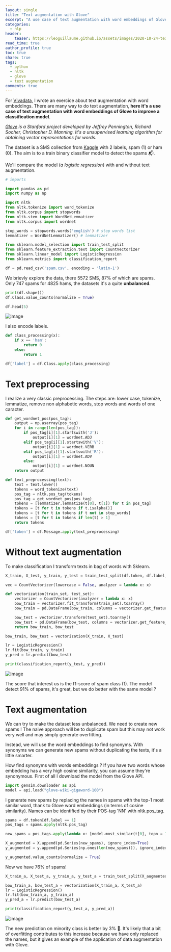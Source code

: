 ```yaml
---
layout: single
title: "Text augmentation with Glove"
excerpt: "A use case of text augmentation with word embeddings of Glove"
categories:
  - nlp
header:
    teaser: https://leoguillaume.github.io/assets/images/2020-10-24-textaugmentationwithglove/teaser.jpg
read_time: true
author_profile: true
toc: true
share: true
tags:
  - python
  - nltk
  - glove
  - text augmentation
comments: true
---
```

For [Vivadata](https://vivadata.org/), I wrote an exercice about text augmentation with word embeddings. There are many way to do text augmentation, **here it's a use case of text augmentation with word embeddings of Glove to improve a classification model**.

*[Glove](https://nlp.stanford.edu/projects/glove/) is a Stanford project developed by Jeffrey Pennington, Richard Socher, Christopher D. Manning. It's a unsupervised learning algorithm for obtaining vector representations for words.*

The dataset is a SMS collection from [Kaggle](https://www.kaggle.com/uciml/sms-spam-collection-dataset) with 2 labels, spam (1) or ham (0). The aim is to a train binary classifier model to detect the spams :mailbox_with_mail:.

We'll compare the model (*a logistic regression*) with and without text augmentation.

```python
# imports

import pandas as pd
import numpy as np

import nltk
from nltk.tokenize import word_tokenize
from nltk.corpus import stopwords
from nltk.stem import WordNetLemmatizer
from nltk.corpus import wordnet

stop_words = stopwords.words('english') # stop words list
lemmatizer = WordNetLemmatizer() # lemmatizer

from sklearn.model_selection import train_test_split
from sklearn.feature_extraction.text import CountVectorizer
from sklearn.linear_model import LogisticRegression
from sklearn.metrics import classification_report
```
```python
df = pd.read_csv('spam.csv', encoding = 'latin-1')
```

We brievly explore the data, there 5572 SMS, 87% of which are spams. Only 747 spams for 4825 hams, the datasets it's a quite **unbalanced**.

```python
print(df.shape())
df.Class.value_counts(normalize = True)

df.head(5)
```

![image](https://leoguillaume.github.io/assets/images/2020-10-24-textaugmentationwithglove/screenshot-1.png)

I also encode labels.

```python
def class_processing(x):
    if x == 'ham':
        return 0
    else:
        return 1

df['label'] = df.Class.apply(class_processing)
```

# Text preprocessing

I realize a very classic preprocessing. The steps are: lower case, tokenize, lemmatize, remove non alphabetic words, stop words and words of one caracter.

```python
def get_wordnet_pos(pos_tag):
    output = np.asarray(pos_tag)
    for i in range(len(pos_tag)):
        if pos_tag[i][1].startswith('J'):
            output[i][1] = wordnet.ADJ
        elif pos_tag[i][1].startswith('V'):
            output[i][1] = wordnet.VERB
        elif pos_tag[i][1].startswith('R'):
            output[i][1] = wordnet.ADV
        else:
            output[i][1] = wordnet.NOUN
    return output

def text_preprocessing(text):
    text = text.lower()
    tokens = word_tokenize(text)
    pos_tag = nltk.pos_tag(tokens)
    pos_tag = get_wordnet_pos(pos_tag)  
    tokens = [lemmatizer.lemmatize(t[0], t[1]) for t in pos_tag]
    tokens = [t for t in tokens if t.isalpha()]
    tokens = [t for t in tokens if t not in stop_words]
    tokens = [t for t in tokens if len(t) > 1]
    return tokens

df['token'] = df.Message.apply(text_preprocessing)
```

# Without text augmentation

To make classification I transform texts in bag of words with Sklearn.

```python
X_train, X_test, y_train, y_test = train_test_split(df.token, df.label, test_size = 0.2, random_state = 1, stratify = y)

vec = CountVectorizer(lowercase = False, analyzer = lambda x: x)

def vectorization(train_set, test_set):
    vectorizer = CountVectorizer(analyzer = lambda x: x)
    bow_train = vectorizer.fit_transform(train_set).toarray()
    bow_train = pd.DataFrame(bow_train, columns = vectorizer.get_feature_names())

    bow_test = vectorizer.transform(test_set).toarray()
    bow_test = pd.DataFrame(bow_test, columns = vectorizer.get_feature_names())
    return bow_train, bow_test

bow_train, bow_test = vectorization(X_train, X_test)

lr = LogisticRegression()
lr.fit(bow_train, y_train)
y_pred = lr.predict(bow_test)

print(classification_report(y_test, y_pred))
```

![image](https://leoguillaume.github.io/assets/images/2020-10-24-textaugmentationwithglove/screenshot-2.png)

The score that interest us is the f1-score of spam class (1). The model detect 91% of spams, it's great, but we do better with the same model ?

# Text augmentation

We can try to make the dataset less unbalanced. We need to create new spams ! The naive approach will be to duplicate spam but this may not work very well and may simply generate overfitting.

Instead, we will use the word embeddings to find synonyms. With synonyms we can generate new spams without duplicating the texts, it's a little smarter.

How find synonyms with words embeddings ? If you have two words whose embedding has a very high cosine similarity, you can assume they're synonymous. First of all I download the model from the Glove API.

```python
import gensim.downloader as api
model = api.load("glove-wiki-gigaword-100")
```

I generate new spams by replacing the names in spams with the top-1 most similar word, thank to Glove word embeddings (in terms of cosine similarity). Names can be identified by their POS-tag 'NN' with nltk.pos_tag.

```python
spams = df.token[df.label == 1]
pos_tags = spams.apply(nltk.pos_tag)

new_spams = pos_tags.apply(lambda x: [model.most_similar(t[0], topn = 1)[0][0] if t[1] == 'NN' and t[0] in model.vocab else t[0] for t in x])

X_augmented = X.append(pd.Series(new_spams), ignore_index=True)
y_augmented = y.append(pd.Series(np.ones(len(new_spams))), ignore_index=True)

y_augmented.value_counts(normalize = True)
```

Now we have 76% of spams!

```python
X_train_a, X_test_a, y_train_a, y_test_a = train_test_split(X_augmented, y_augmented, test_size = 0.2, random_state = 1, stratify = y_augmented)

bow_train_a, bow_test_a = vectorization(X_train_a, X_test_a)
lr = LogisticRegression()
lr.fit(bow_train_a, y_train_a)
y_pred_a = lr.predict(bow_test_a)

print(classification_report(y_test_a, y_pred_a))
```

![image](https://leoguillaume.github.io/assets/images/2020-10-24-textaugmentationwithglove/screenshot-2.png)

The new prediction on minority class is better by 3% :rocket:. It's likely that a bit of overfitting contributes to this increase because we have only replaced the names, but it gives an example of the application of data augmentation with Glove.
